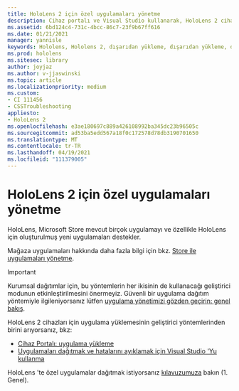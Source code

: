 ```yaml
---
title: HoloLens 2 için özel uygulamaları yönetme
description: Cihaz portalı ve Visual Studio kullanarak, HoloLens 2 cihazlarında özel holographic uygulamalarını yüklemeyi, kaldırmayı ve dışarıdan yüklemeyi öğrenin.
ms.assetid: 6bd124c4-731c-4bcc-86c7-23f9b67ff616
ms.date: 01/21/2021
manager: yannisle
keywords: Hololens, Hololens 2, dışarıdan yükleme, dışarıdan yükleme, dışarıdan yükleme, mağaza, UWP, uygulama, yükleme
ms.prod: hololens
ms.sitesec: library
author: joyjaz
ms.author: v-jjaswinski
ms.topic: article
ms.localizationpriority: medium
ms.custom:
- CI 111456
- CSSTroubleshooting
appliesto:
- HoloLens 2
ms.openlocfilehash: e3ae180697c889a426108992ba345dc23b96505c
ms.sourcegitcommit: ad53ba5edd567a18f0c172578d78db3190701650
ms.translationtype: MT
ms.contentlocale: tr-TR
ms.lasthandoff: 04/19/2021
ms.locfileid: "111379005"
---
```

# <a name="manage-custom-apps-for-hololens-2"></a>HoloLens 2 için özel uygulamaları yönetme

HoloLens, Microsoft Store mevcut birçok uygulamayı ve özellikle HoloLens için oluşturulmuş yeni uygulamaları destekler. 

Mağaza uygulamaları hakkında daha fazla bilgi için bkz. [Store ile uygulamaları yönetme](holographic-store-apps.md).

> [!IMPORTANT]
> Kurumsal dağıtımlar için, bu yöntemlerin her ikisinin de kullanacağı geliştirici modunun etkinleştirilmesini önermeyiz. Güvenli bir uygulama dağıtım yöntemiyle ilgileniyorsanız lütfen [uygulama yönetimizi gözden geçirin: genel bakış](app-deploy-overview.md).

HoloLens 2 cihazları için uygulama yüklemesinin geliştirici yöntemlerinden birini arıyorsanız, bkz:
- [Cihaz Portalı: uygulama yükleme](https://docs.microsoft.com/windows/mixed-reality/develop/platform-capabilities-and-apis/using-the-windows-device-portal#installing-an-app)
- [Uygulamaları dağıtmak ve hatalarını ayıklamak için Visual Studio 'Yu kullanma](https://docs.microsoft.com/windows/mixed-reality/develop/platform-capabilities-and-apis/using-visual-studio)

HoloLens 'te özel uygulamalar dağıtmak istiyorsanız [kılavuzumuza](holographic-custom-apps.md) bakın (1. Genel).